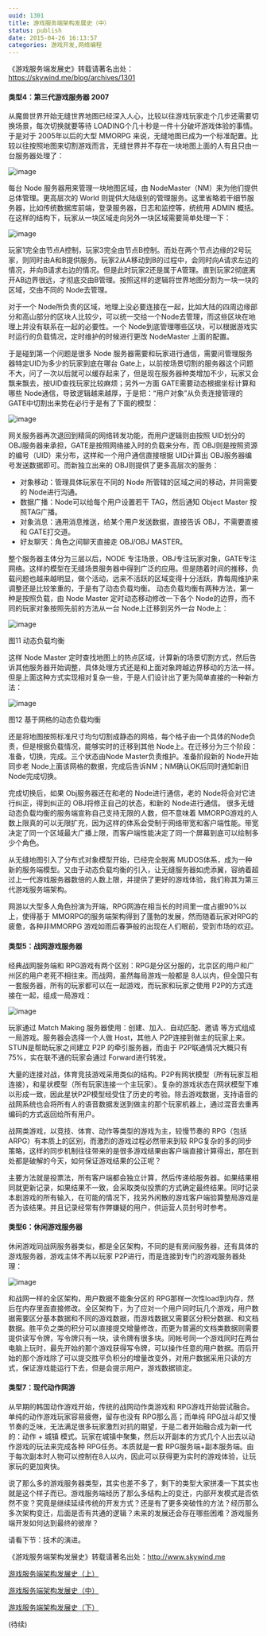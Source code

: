 ```yaml
---
uuid: 1301
title: 游戏服务端架构发展史（中）
status: publish
date: 2015-04-26 16:13:57
categories: 游戏开发,网络编程
---
```

《游戏服务端发展史》转载请著名出处：<https://skywind.me/blog/archives/1301> 

#### 类型4：第三代游戏服务器 2007

从魔兽世界开始无缝世界地图已经深入人心，比较以往游戏玩家走个几步还需要切换场景，每次切换就要等待 LOADING个几十秒是一件十分破坏游戏体验的事情。于是对于 2005年以后的大型 MMORPG 来说，无缝地图已成为一个标准配置。比较以往按照地图来切割游戏而言，无缝世界并不存在一块地图上面的人有且只由一台服务器处理了： 

![image](https://skywind3000.github.io/images/blog/wp-content/2015/04/image_thumb29.png) 

每台 Node 服务器用来管理一块地图区域，由 NodeMaster（NM）来为他们提供总体管理。更高层次的 World 则提供大陆级别的管理服务。这里省略若干细节服务器，比如传统数据库前端，登录服务器，日志和监控等，统统用 ADMIN 概括。在这样的结构下，玩家从一块区域走向另外一块区域需要简单处理一下： 

![image](http://www.skywind.me/blog/wp-content/uploads/2015/04/image_thumb30.png) 

<!--more-->

玩家1完全由节点A控制，玩家3完全由节点B控制。而处在两个节点边缘的2号玩家，则同时由A和B提供服务。玩家2从A移动到B的过程中，会同时向A请求左边的情况，并向B请求右边的情况。但是此时玩家2还是属于A管理。直到玩家2彻底离开AB边界很远，才彻底交由B管理。按照这样的逻辑将世界地图分割为一块一块的区域，交由不同的 Node去管理。 

对于一个 Node所负责的区域，地理上没必要连接在一起，比如大陆的四周边缘部分和高山部分的区块人比较少，可以统一交给一个Node去管理，而这些区块在地理上并没有联系在一起的必要性。一个 Node到底管理哪些区块，可以根据游戏实时运行的负载情况，定时维护的时候进行更改 NodeMaster 上面的配置。 

于是碰到第一个问题是很多 Node 服务器需要和玩家进行通信，需要问管理服务器特定UID为多少的玩家到底在哪台 Gate上，以前按场景切割的服务器这个问题不大，问了一次以后就可以缓存起来了，但是现在服务器种类增加不少，玩家又会飘来飘去，按UID查找玩家比较麻烦；另外一方面 GATE需要动态根据坐标计算和哪些 Node通信，导致逻辑越来越厚，于是把：“用户对象”从负责连接管理的 GATE中切割出来势在必行于是有了下面的模型：

![image](https://skywind3000.github.io/images/blog/wp-content/2015/04/image_thumb32.png) 

网关服务器再次退回到精简的网络转发功能，而用户逻辑则由按照 UID划分的 OBJ服务器来承担，GATE是按照网络接入时的负载来分布，而 OBJ则是按照资源的编号（UID）来分布，这样和一个用户通信直接根据 UID计算出 OBJ服务器编号发送数据即可。而新独立出来的 OBJ则提供了更多高层次的服务：

  * 对象移动：管理具体玩家在不同的 Node 所管辖的区域之间的移动，并同需要的 Node进行沟通。
  * 数据广播：Node可以给每个用户设置若干 TAG，然后通知 Object Master 按照TAG广播。
  * 对象消息：通用消息推送，给某个用户发送数据，直接告诉 OBJ，不需要直接和 GATE打交道。
  * 好友聊天：角色之间聊天直接走 OBJ/OBJ MASTER。

整个服务器主体分为三层以后，NODE 专注场景，OBJ专注玩家对象，GATE专注网络。这样的模型在无缝场景服务器中得到广泛的应用。但是随着时间的推移，负载问题也越来越明显，做个活动，远来不活跃的区域变得十分活跃，靠每周维护来调整还是比较笨重的，于是有了动态负载均衡。 动态负载均衡有两种方法，第一种是按照负载，由 Node Master 定时动态移动修改一下各个 Node的边界，而不同的玩家对象按照先前的方法从一台 Node上迁移到另外一台 Node上：

![image](https://skywind3000.github.io/images/blog/wp-content/2015/04/image_thumb34.png) 

图11 动态负载均衡 

这样 Node Master 定时查找地图上的热点区域，计算新的场景切割方式，然后告诉其他服务器开始调整，具体处理方式还是和上面对象跨越边界移动的方法一样。 但是上面这种方式实现相对复杂一些，于是人们设计出了更为简单直接的一种新方法： 

![image](https://skywind3000.github.io/images/blog/wp-content/2015/04/image_thumb31.png) 

图12 基于网格的动态负载均衡 

还是将地图按照标准尺寸均匀切割成静态的网格，每个格子由一个具体的Node负责，但是根据负载情况，能够实时的迁移到其他 Node上。在迁移分为三个阶段：准备，切换，完成。三个状态由Node Master负责维护。准备阶段新的 Node开始同步老 Node上面该网格的数据，完成后告诉NM；NM确认OK后同时通知新旧 Node完成切换。

完成切换后，如果 Obj服务器还在和老的 Node进行通信，老的 Node将会对它进行纠正，得到纠正的 OBJ将修正自己的状态，和新的 Node进行通信。 很多无缝动态负载均衡的服务端宣称自己支持无限的人数，但不意味着 MMORPG游戏的人数上限真的可以无限扩充，因为这样的体系会受制于网络带宽和客户端性能。带宽决定了同一个区域最大广播上限，而客户端性能决定了同一个屏幕到底可以绘制多少个角色。

从无缝地图引入了分布式对象模型开始，已经完全脱离 MUDOS体系，成为一种新的服务端模型。又由于动态负载均衡的引入，让无缝服务器如虎添翼，容纳着超过上一代游戏服务器数倍的人数上限，并提供了更好的游戏体验，我们称其为第三代游戏服务端架构。

网游以大型多人角色扮演为开端，RPG网游在相当长的时间里一度占据90%以上，使得基于 MMORPG的服务端架构得到了蓬勃的发展，然而随着玩家对RPG的疲惫，各种非MMORPG 游戏如雨后春笋般的出现在人们眼前，受到市场的欢迎。 

#### 类型5：战网游戏服务器

经典战网服务端和 RPG游戏有两个区别：RPG是分区分服的，北京区的用户和广州区的用户老死不相往来。而战网，虽然每局游戏一般都是 8人以内，但全国只有一套服务器，所有的玩家都可以在一起游戏，而玩家和玩家之使用
P2P的方式连接在一起，组成一局游戏： 

![image](https://skywind3000.github.io/images/blog/wp-content/2015/04/image_thumb36.png) 

玩家通过 Match Making 服务器使用：创建、加入、自动匹配、邀请 等方式组成一局游戏。服务器会选择一个人做 Host，其他人 P2P连接到做主的玩家上来。STUN是帮助玩家之间建立 P2P 的牵引服务器，而由于 P2P联通情况大概只有 75%，实在联不通的玩家会通过 Forward进行转发。

大量的连接对战，体育竞技游戏采用类似的结构。P2P有网状模型（所有玩家互相连接），和星状模型（所有玩家连接一个主玩家）。复杂的游戏状态在网状模型下难以形成一致，因此星状P2P模型经受住了历史的考验。除去游戏数据，支持语音的战网系统也会将所有人的语音数据发送到做主的那个玩家机器上，通过混音去重再编码的方式返回给所有用户。 

战网类游戏，以竞技、体育、动作等类型的游戏为主，较慢节奏的 RPG（包括ARPG）有本质上的区别，而激烈的游戏过程必然带来到较 RPG复杂的多的同步策略，这样的同步机制往往带来的是很多游戏结果由客户端直接计算得出，那在到处都是破解的今天，如何保证游戏结果的公正呢？

主要方法就是投票法，所有客户端都会独立计算，然后传递给服务器。如果结果相同就更新记录，如果结果不一致，会采取类似投票的方式确定最终结果。同时记录本剧游戏的所有输入，在可能的情况下，找另外闲散的游戏客户端验算整局游戏是否为该结果。并且记录经常有作弊嫌疑的用户，供运营人员封号时参考。 

#### 类型6：休闲游戏服务器

休闲游戏同战网服务器类似，都是全区架构，不同的是有房间服务器，还有具体的游戏服务器，游戏主体不再以玩家 P2P进行，而是连接到专门的游戏服务器处理： 

![image](https://skywind3000.github.io/images/blog/wp-content/2015/04/image_thumb37.png) 

和战网一样的全区架构，用户数据不能象分区的 RPG那样一次性load到内存，然后在内存里面直接修改。全区架构下，为了应对一个用户同时玩几个游戏，用户数据需要区分基本数据和不同的游戏数据，而游戏数据又需要区分积分数据、和文档数据。胜平负之类的积分可以直接提交增量修改，而更为普遍的文档类数据则需要提供读写令牌，写令牌只有一块，读令牌有很多块。同帐号同一个游戏同时在两台电脑上玩时，最先开始的那个游戏获得写令牌，可以操作任意的用户数据。而后开始的那个游戏除了可以提交胜平负积分的增量改变外，对用户数据采用只读的方式，保证游戏能运行下去，但是会提示用户，游戏数据锁定。 

#### 类型7：现代动作网游

从早期的韩国动作游戏开始，传统的战网动作类游戏和 RPG游戏开始尝试融合。单纯的动作游戏玩家容易疲倦，留存也没有 RPG那么高；而单纯 RPG战斗却又慢节奏的乏味，无法满足很多玩家激烈对抗的期望，于是二者开始融合成为新一代的：动作 + 城镇
模式。玩家在城镇中聚集，然后以开副本的方式几个人出去以动作游戏的玩法来完成各种 RPG任务。本质就是一套 RPG服务端+副本服务端。由于每次副本时人物可以控制在8人以内，因此可以获得更为实时的游戏体验，让玩家玩的更加爽快。

说了那么多的游戏服务器类型，其实也差不多了，剩下的类型大家拼凑一下其实也就是这个样子而已。游戏服务端经历了那么多结构上的变迁，内部开发模式是否依然不变？究竟是继续延续传统的开发方式？还是有了更多突破性的方法？经历那么多次架构变迁，后面是否有共通的逻辑？未来的发展还会存在哪些困难？游戏服务端开发如何达到最终的彼岸？

请看下节：技术的演进。

《游戏服务端架构发展史》转载请著名出处：<http://www.skywind.me> 

[游戏服务端架构发展史（上）](https://skywind.me/blog/archives/1265)

[游戏服务端架构发展史（中）](https://skywind.me/blog/archives/1301)

[游戏服务端架构发展史（下）](https://skywind.me/blog/archives/1327)

(待续)


